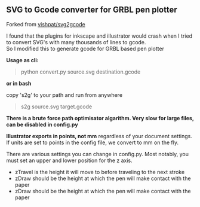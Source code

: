 ## SVG to Gcode converter for GRBL pen plotter

Forked from [vishpat/svg2gcode](https://github.com/vishpat/svg2gcode)


I found that the plugins for inkscape and illustrator would crash when I tried to convert SVG's with many thousands of lines to gcode.  
So I modified this to generate gcode for GRBL based pen plotter

**Usage as cli:**

>python convert.py source.svg destination.gcode

**or in bash**

copy 's2g' to your path and run from anywhere
>s2g source.svg target.gcode

**There is a brute force path optimisator algarithm. Very slow for large files, can be disabled in config.py**

**Illustrator exports in points, not mm** regardless of your document settings.  
If units are set to points in the config file, we convert to mm on the fly.

There are various settings you can change in config.py. Most notably, you must set an upper and lower position for the z axis.

* zTravel is the height it will move to before traveling to the next stroke
* zDraw should be the height at which the pen will make contact with the paper
* zDraw should be the height at which the pen will make contact with the paper

